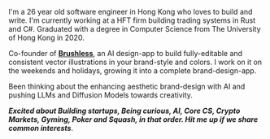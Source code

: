 I'm a 26 year old software engineer in Hong Kong who loves to build and write. I'm currently working at a HFT firm building trading systems in Rust and C#. Graduated with a degree in Computer Science from The University of Hong Kong in 2020. 

Co-founder of **[Brushless](https://brushless.ai)**, an AI design-app to build fully-editable and consistent vector illustrations in your brand-style and colors. I work on it on the weekends and holidays, growing it into a complete brand-design-app.

Been thinking about the enhancing aesthetic brand-design with AI and pushing LLMs and Diffusion Models towards creativity. 

***Excited about Building startups, Being curious, AI, Core CS, Crypto Markets, Gyming, Poker and Squash, in that order. Hit me up if we share common interests***.